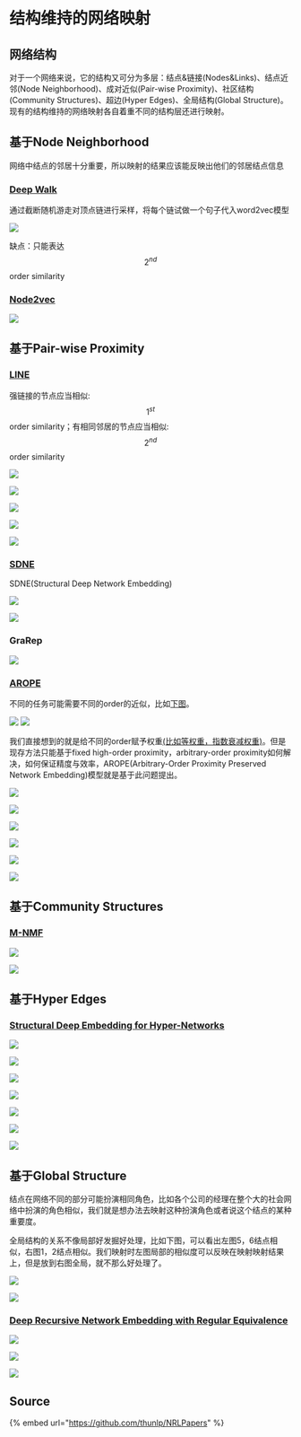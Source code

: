 # 结构维持的网络映射

## 网络结构

对于一个网络来说，它的结构又可分为多层：结点&链接\(Nodes&Links\)、结点近邻\(Node Neighborhood\)、成对近似\(Pair-wise Proximity\)、社区结构\(Community Structures\)、超边\(Hyper Edges\)、全局结构\(Global Structure\)。现有的结构维持的网络映射各自着重不同的结构层还进行映射。

## 基于Node Neighborhood

网络中结点的邻居十分重要，所以映射的结果应该能反映出他们的邻居结点信息

### [Deep Walk](http://www.perozzi.net/publications/14_kdd_deepwalk.pdf)

通过截断随机游走对顶点链进行采样，将每个链试做一个句子代入word2vec模型

![](../../../.gitbook/assets/timline-jie-tu-20181030120331.png)



缺点：只能表达 $$2^{nd}$$ order similarity

### [Node2vec](https://cs.stanford.edu/~jure/pubs/node2vec-kdd16.pdf)

![](../../../.gitbook/assets/timline-jie-tu-20181030120625.png)

## 基于Pair-wise Proximity

### [LINE](http://www.www2015.it/documents/proceedings/proceedings/p1067.pdf)

强链接的节点应当相似: $$1^{st}$$order similarity；有相同邻居的节点应当相似: $$2^{nd}$$ order similarity

![](../../../.gitbook/assets/timline-jie-tu-20181018161121.png)

![](../../../.gitbook/assets/timline-jie-tu-20181018161218.png)

![](../../../.gitbook/assets/timline-jie-tu-20181018161243.png)

![](../../../.gitbook/assets/timline-jie-tu-20181018161307.png)

![](../../../.gitbook/assets/timline-jie-tu-20181018161332.png)

### [SDNE](https://www.kdd.org/kdd2016/papers/files/rfp0191-wangAemb.pdf)

SDNE\(Structural Deep Network Embedding\)

![](../../../.gitbook/assets/timline-jie-tu-20181030121026.png)

![](../../../.gitbook/assets/timline-jie-tu-20181030121114.png)

### GraRep

![](../../../.gitbook/assets/timline-jie-tu-20181030121312.png)

### [AROPE](http://pengcui.thumedialab.com/papers/NE-ArbitraryProximity.pdf)

不同的任务可能需要不同的order的近似，比如[下图](https://arxiv.org/pdf/1605.02115.pdf)。

![](../../../.gitbook/assets/tu-pian-2%20%282%29.png) ![](../../../.gitbook/assets/timline-jie-tu-20181030123058.png) 

我们直接想到的就是给不同的order赋予权重[\(比如等权重，指数衰减权重\)](https://cs.stanford.edu/~srijan/pubs/wsn-icdm16.pdf)。但是现存方法只能基于fixed high-order proximity，arbitrary-order proximity如何解决，如何保证精度与效率，AROPE\(Arbitrary-Order Proximity Preserved Network Embedding\)模型就是基于此问题提出。

![](../../../.gitbook/assets/timline-jie-tu-20181030123426.png)

![](../../../.gitbook/assets/timline-jie-tu-20181030123449.png)

![](../../../.gitbook/assets/timline-jie-tu-20181030123515.png)

![](../../../.gitbook/assets/timline-jie-tu-20181030123537.png)

![](../../../.gitbook/assets/timline-jie-tu-20181030123609.png)

![](../../../.gitbook/assets/timline-jie-tu-20181030123630.png)

## 基于Community Structures

### [M-NMF](https://www.aaai.org/ocs/index.php/AAAI/AAAI17/paper/download/14589/13763)

![](../../../.gitbook/assets/timline-jie-tu-20181030134310.png)

![](../../../.gitbook/assets/timline-jie-tu-20181030134242.png)

## 基于Hyper Edges

### [Structural Deep Embedding for Hyper-Networks](https://arxiv.org/abs/1711.10146)

![](../../../.gitbook/assets/timline-jie-tu-20181030135427.png)

![](../../../.gitbook/assets/timline-jie-tu-20181030135817.png)

![](../../../.gitbook/assets/timline-jie-tu-20181030135850.png)

![](../../../.gitbook/assets/timline-jie-tu-20181030135918.png)

![](../../../.gitbook/assets/timline-jie-tu-20181030135954.png)

![](../../../.gitbook/assets/timline-jie-tu-20181030140018.png)

![](../../../.gitbook/assets/timline-jie-tu-20181030140045.png)

## 基于Global Structure

结点在网络不同的部分可能扮演相同角色，比如各个公司的经理在整个大的社会网络中扮演的角色相似，我们就是想办法去映射这种扮演角色或者说这个结点的某种重要度。

全局结构的关系不像局部好发掘好处理，比如下图，可以看出左图5，6结点相似，右图1，2结点相似。我们映射时左图局部的相似度可以反映在映射映射结果上，但是放到右图全局，就不那么好处理了。

![](../../../.gitbook/assets/timline-jie-tu-20181030142203.png)

![](../../../.gitbook/assets/timline-jie-tu-20181030144658.png)

### [Deep Recursive Network Embedding with Regular Equivalence](http://cuip.thumedialab.com/papers/NE-RegularEquivalence.pdf)

![](../../../.gitbook/assets/timline-jie-tu-20181030145816.png)

![](../../../.gitbook/assets/timline-jie-tu-20181030145900.png)

![](../../../.gitbook/assets/timline-jie-tu-20181030145948.png)

## Source

{% embed url="https://github.com/thunlp/NRLPapers" %}





